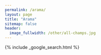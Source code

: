 ```yaml
---
permalink: /arama/
layout: page
title: "Arama"
sitemap: false
header:
  image_fullwidth: /other/all-champs.jpg
---
```


{% include _google_search.html %}
